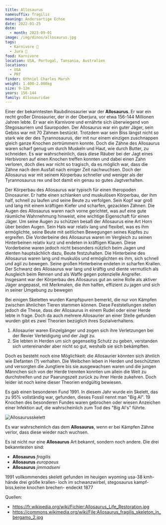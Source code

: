 ```yaml
---
title: Allosaurus
namesuffix: fragilis
meaning: Andersartige Echse
date: 2022-01-25
dotm:
  - month: 2023-09-01
image: /img/dinos/allosaurus.jpg
tags:
  - Karnivore 🥩
  - Jura 🦴
food: Karnivore
location: USA, Portugal, Tansania, Australien
locations:
  - USA
  - PRT
finder: Othniel Charles Marsh
weight: 1.400-2.000kg
size: 9-12m
years: 156-144
family: Allosauridae
---
```

Einer der bekanntesten Raubdinosaurier war der **Allosaurus**. Er war ein recht großer Dinosaurier, der in der Oberjura, vor etwa 156-144 Millionen Jahren lebte. Er war ein Karnivore und ernährte sich überwiegend von Stegosauriern und Sauropoden. Der Allosaurus war ein guter Jäger, sein Gebiss war mit 70 Zähnen bestückt. Trotzdem war sein Biss längst nicht so stark wie der des Tyrannosaurus, der mit nur einem einzigen zuschnappen gleich ganze Knochen zertrümmern konnte. Doch die Zähne des Allosaurus waren scharf genug um durch Muskeln und Haut, wie durch Butter, zu schneiden. Es war wahrscheinlich, dass diese Räuber bei der Jagt eines Herbivoren auf einen Knochen treffen konnten und dabei einen Zahn verloren, doch dies war nicht so tragisch, da es möglich war, dass die Zähne nach dem Ausfall nach einiger Zeit nachwuchsen. Doch der Allosaurus war mit seinem Körperbau schneller und weniger als der Tyrannosaurus rex und bot damit ein genau so gutes Jagtverhalten.

Der Körperbau des Allosaurus war typisch für einen theropoden Dinosaurier. Er hatte einen schlanken und muskulösen Körperbau, der ihm half, schnell zu laufen und seine Beute zu verfolgen. Sein Kopf war groß und lang mit einem kräftigen Kiefer und scharfen, gezackten Zähnen. Die Augen des Allosaurus waren nach vorne gerichtet, was auf eine gute räumliche Wahrnehmung hinweist, eine wichtige Eigenschaft für einen Jäger. Um seine Augen zu schützen besaß der Allosaurus eine Art Horn über beiden Augen.
Sein Hals war relativ lang und flexibel, was es ihm ermöglichte, seine Beute mit seitlichen Bewegungen seines Kopfes zu ergreifen. Die Vorderbeine des Allosaurus waren im Vergleich zu seinen Hinterbeinen relativ kurz und endeten in kräftigen Klauen. Diese Vorderbeine waren jedoch nicht besonders nützlich beim Jagen und dienten hauptsächlich dazu, Beute festzuhalten.
Die Hinterbeine des Allosaurus waren lang und muskulös und ermöglichten es ihm, sich schnell und agil zu bewegen. Seine großen Hinterbeine endeten in scharfen Krallen. 
Der Schwanz des Allosaurus war lang und kräftig und diente vermutlich als Ausgleich beim Rennen und als Waffe gegen potenzielle Angreifer.
Insgesamt war der Körperbau des Allosaurus gut an seine Rolle als aktiver Jäger angepasst, mit Merkmalen, die ihm halfen, effizient zu jagen und sich in seiner Umgebung zu bewegen

Bei einigen Skeletten wurden Kampfspuren bemerkt, die nur von Kämpfen zwischen ähnlichen Tieren stammen können. Diese Feststellungen stellen jedoch die These, dass der Allosaurus in einem Rudel oder einer Herde lebte in frage. Doch da auch mehrere Allosaurier an einer Stelle gefunden wurden gibt es zwei Theorien bezüglich ihres Sozialverhaltens.

1. Allosaurier waren Einzelgänger und zogen sich ihre Verletzungen bei der Revier Verteidigung und der Jagt zu. 
2. Sie lebten in Herden um sich gegenseitig Schutz zu geben, verstanden sich untereinander aber nicht so gut, weshalb sie sich bekämpften.

Doch es besteht noch eine Möglichkeit: die Allosaurier könnten sich ähnlich wie Elefanten (?) verhalten. Die Weibchen leben in Herden und beschützten und versorgten die Jungtiere bis sie ausgewachsen waren und die jungen Männchen sich von der Herde trennten konnten um allein die Welt zu durchstreifen und zur Paarungszeit zurück zu ihrer Herde zukehren. Doch leider ist noch keine dieser Theorien endgültig bewiesen. 



Es gab einen besonderen Fund 1991. In diesem Jahr wurde ein Skelett, das zu 95% vollständig war, gefunden, dieses Fossil nennt man "Big Al". 19 Knochen des besonderen Fundes waren gebrochen oder wiesen Anzeichen einer Infektion auf, die wahrscheinlich zum Tod des "Big Al's" führte.

![Allosaurusskelett](/img/dinos/allosaurus-skelett.jpg)

Es war wahrscheinlich das dem **Allosaurus**, wenn er bei Kämpfen Zähne verlor, dass diese wieder nach wuchsen.

Es ist nicht nur eine **Allosaurus** Art bekannt, sondern noch andere. Die drei bekanntesten sind:

* **Allosaurus** *fragilis*
* **Allosaurus** *europaeus*
* **Allosaurus** *jimmadseni*

 1991 vollkommendes skelett gefunden im heuigen wyoming usa-38 kmh- hände drei größe krallen- loch im schwanzwirbel, stegosaurus kampf- biss,keine knochen brechen- endeckt 1877

Quellen:

* <https://fr.wikipedia.org/wiki/Fichier:Allosaurus_Life_Restoration.jpg>
* <https://commons.wikimedia.org/wiki/File:Allosaurus_fragilis_skeleton_in_bergamo_2.jpg>